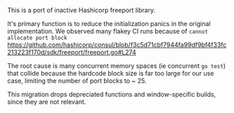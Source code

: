 This is a port of inactive Hashicorp freeport library.

It's primary function is to reduce the initialization panics in the original implementation. We observed many flakey CI runs because of
`cannot allocate port block` https://github.com/hashicorp/consul/blob/f3c5d71cbf7944fa99df9bf4f33fc213223f170d/sdk/freeport/freeport.go#L274

The root cause is many concurrent memory spaces (ie concurrent `go test`) that collide because the hardcode block size is far too large for our use case, limiting the number of port blocks to ~ 25.

This migration drops depreciated functions and window-specific builds, since they are not relevant.
